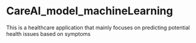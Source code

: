 # CareAI_model_machineLearning
This is a healthcare application that mainly focuses on predicting potential health issues based on symptoms
